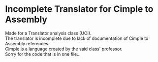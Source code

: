 # Incomplete Translator for Cimple to Assembly
Made for a Translator analysis class (UOI). <br>
The translator is incomplete due to lack of documentation of Cimple to Assembly references. <br>
Cimple is a language created by the said class' professor. <br>
Sorry for the code that is in one file...
